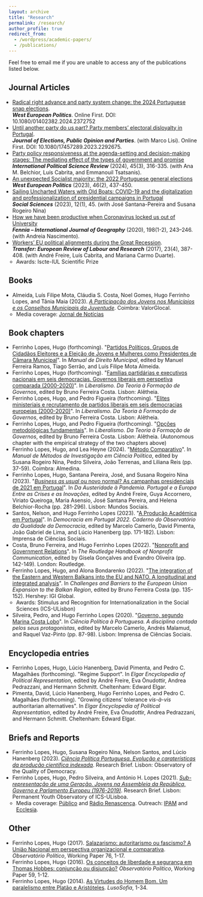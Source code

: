 ```yaml
---
layout: archive
title: "Research"
permalink: /research/
author_profile: true
redirect_from: 
  - /wordpress/academic-papers/
  - /publications/
---
```


Feel free to email me if you are unable to access any of the publications listed below.

<style>
  ul {
    padding-left: 15px; /* Diminua este valor para reduzir o espaçamento à esquerda */
  }
  
  ul li {
    margin-left: -5px; /* Diminua este valor para reduzir o espaçamento à esquerda dos itens */
  }
</style>


## Journal Articles

* [Radical right advance and party system change: the 2024 Portuguese snap elections](https://doi.org/10.1080/01402382.2024.2372752).<br>
  <b><i>West European Politics</i></b>. Online First. DOI: 10.1080/01402382.2024.2372752<br>
* [Until another party do us part? Party members’ electoral disloyalty in Portugal](https://doi.org/10.1080/17457289.2023.2292675).<br>
  <b><i>Journal of Elections, Public Opinion and Parties</i></b>. (with Marco Lisi). Online First. DOI: 10.1080/17457289.2023.2292675.
* [Party policy responsiveness at the agenda-setting and decision-making stages: The mediating effect of the types of government and promise](https://journals.sagepub.com/doi/pdf/10.1177/01925121231155140)<br>
  <b><i>International Political Science Review</i></b> (2024), 45(3), 316-335. (with Ana M. Belchior, Luís Cabrita, and Emmanouil Tsatsanis).<br> 
* [An unexpected Socialist majority: the 2022 Portuguese general elections](https://www.tandfonline.com/doi/pdf/10.1080/01402382.2022.2070983?casa_token=LcYisGvvnAgAAAAA:crAT_E-1iAN4OAOFmhm-S3WVaQplB5ayAlIESzTYBNLhh7yegYlg9JL5K7w0uOAvdUJYpASwsS0Lwg)<br>
  <b><i>West European Politics</i></b> (2023), 46(2), 437-450.<br>
* [Sailing Uncharted Waters with Old Boats: COVID-19 and the digitalization and professionalization of presidential campaigns in Portugal](https://www.mdpi.com/2076-0760/12/1/45)<br>
  <b><i>Social Sciences</i></b> (2023), 12(1), 45. (with José Santana-Pereira and Susana Rogeiro Nina)<br>
* [How we have been productive when Coronavirus locked us out of University](https://repositorio.ul.pt/bitstream/10451/45557/1/ICS_ANascimento_How.pdf)<br>
  <b><i>Fennia – International Journal of Geography</i></b> (2020), 198(1-2), 243–246. (with Andreia Nascimento).<br>
* [Workers’ EU political alignments during the Great Recession](https://journals.sagepub.com/doi/10.1177/1024258917696239).<br>
  <b><i>Transfer: European Review of Labour and Research</i></b> (2017), 23(4), 387-408. (with André Freire, Luís Cabrita, and Mariana Carmo Duarte).
  * Awards: Iscte-IUL Scientific Prize 


## Books

* Almeida, Luís Filipe Mota, Cláudia S. Costa, Noel Gomes, Hugo Ferrinho Lopes, and Tânia Maia (2023). <i>[A Participação dos Jovens nos Municípios e os Conselhos Municipais da Juventude](https://www.aevst.com/wp-content/uploads/2023/10/Livro-Conselhos-Municipais-de-Juventude-1.pdf)</i>. Coimbra: ValorGlocal.
  * Media coverage: [Jornal de Notícias](https://www.jn.pt/2122761049/metade-dos-municipios-nao-tem-conselho-municipal-da-juventude/)
 
    
## Book chapters

* Ferrinho Lopes, Hugo (forthcoming). "[Partidos Políticos, Grupos de Cidadãos Eleitores e a Eleição de Jovens e Mulheres como Presidentes de Câmara Municipal](https://www.dropbox.com/scl/fi/quffmnopfq3qx3gtwwjk0/HFerrinhoLopes_Chapter_PartidosGCE_PCM.pdf?rlkey=t55ypdlxgd6qf5h5iiq2swnjw&dl=0)". In <i>Manual de Direito Municipal</i>, edited by Manuel Ferreira Ramos, Tiago Serrão, and Luís Filipe Mota Almeida. 
* Ferrinho Lopes, Hugo (forthcoming). "[Famílias partidárias e executivos nacionais em seis democracias. Governos liberais em perspetiva comparada (2000-2020)](https://www.dropbox.com/scl/fi/hf44y9qdykj2nb09iu0ro/Cap-tulo-4.-HFL-v4-22-04-2023.pdf?rlkey=755p0lmrze7v393d4y7vzpgqr&dl=0)". In <i>Liberalismo. Da Teoria à Formação de Governos</i>, edited by Bruno Ferreira Costa. Lisbon: Alêtheia.
* Ferrinho Lopes, Hugo, and Pedro Figueira (forthcoming). "[Elites ministeriais e recrutamento de partidos liberais em seis democracias europeias (2000-2020)](https://www.dropbox.com/scl/fi/z17g0h2ywzdnowywkddy5/Cap-tulo-5.-HFL-PF-vf-22-04-2023.pdf?rlkey=xp6j91u7a8by0paju80bffbb9&dl=0)". In <i>Liberalismo. Da Teoria à Formação de Governos</i>, edited by Bruno Ferreira Costa. Lisbon: Alêtheia.
* Ferrinho Lopes, Hugo, and Pedro Figueira (forthcoming). "[Opções metodológicas fundamentais](https://www.dropbox.com/scl/fi/3ncmdayno2j9lun5thwcw/Cap-tulo-metodol-gico-v9-22-04-2023.pdf?rlkey=l7y8zgnbhfpgd4k6ndgmn883k&dl=0)". In <i>Liberalismo. Da Teoria à Formação de Governos</i>, edited by Bruno Ferreira Costa. Lisbon: Alêtheia. (Autonomous chapter with the empirical strategy of the two chapters above)
* Ferrinho Lopes, Hugo, and Lea Heyne (2024). "[Método Comparativo](https://www.dropbox.com/scl/fi/0xgf0fd9gc2z6n7pjk80v/Cap.-M-todo-Comparativo-em-Ci-ncia-Pol-tica-rev.-HFL-LH-05-04-2023.pdf?rlkey=hwzct3f97scyk4p3orb1qdnaz&dl=0)". In <i>Manual de Métodos de Investigação em Ciência Política</i>, edited by Susana Rogeiro Nina, Pedro Silveira, João Terrenas, and Liliana Reis (pp. 37-59). Coimbra: Almedina.
* Ferrinho Lopes, Hugo, Santana Pereira, José, and Susana Rogeiro Nina (2023). "[<i>Business as usual</i> ou novo normal? As campanhas presidenciais de 2021 em Portugal](https://www.dropbox.com/scl/fi/4nqlax0pmlvv7ntzaaqvz/2023-Chapter-Mundos-Sociais.pdf?rlkey=4xge3q048ov8ddjs5ruwdnawu&dl=0)". In <i>Da Austeridade à Pandemia. Portugal e a Europa Entre as Crises e as Inovações</i>, edited by André Freire, Guya Accornero, Viriato Queiroga, Maria Asensio, José Santana Pereira, and Helena Belchior-Rocha (pp. 281-296). Lisbon: Mundos Sociais.
* Santos, Nelson, and Hugo Ferrinho Lopes (2023). "[A Produção Académica em Portugal](https://www.dropbox.com/scl/fi/fttp8exx8o54psl7q5x0z/2023-Chapter-OQD-ICS.pdf?rlkey=7fr7yzjgk60jbkn5qfco3rr6q&dl=0)". In <i>Democracia em Portugal 2022. Caderno do Observatório da Qualidade da Democracia</i>, edited by Marcelo Camerlo, David Pimenta, João Gabriel de Lima, and Lúcio Hanenberg (pp. 171-182). Lisbon: Imprensa de Ciências Sociais.
* Costa, Bruno Ferreira, and Hugo Ferrinho Lopes (2022). "[Nonprofit and Government Relations](https://www.taylorfrancis.com/chapters/edit/10.4324/9781003170563-18/nonprofit-government-relations-bruno-ferreira-costa-hugo-ferrinho-lopes?context=ubx&refId=e7773832-d07f-49c1-99e2-9634eed1fd0d)". In <i>The Routledge Handbook of Nonprofit Communication</i>, edited by Gisela Gonçalves and Evandro Oliveira (pp. 142-149). London: Routledge.
* Ferrinho Lopes, Hugo, and Alona Bondarenko (2022). "[The integration of the Eastern and Western Balkans into the EU and NATO. A longitudinal and integrated analysis](https://www.igi-global.com/chapter/the-integration-of-the-eastern-and-western-balkans-into-the-eu-and-nato/295606)". In <i>Challenges and Barriers to the European Union Expansion to the Balkan Region</i>, edited by Bruno Ferreira Costa (pp. 135-152). Hershey: IGI Global.
  * Awards: Stimulus and Recognition for Internationalization in the Social Sciences (ICS-ULisbon)
* Silveira, Pedro, and Hugo Ferrinho Lopes (2020). "[Governo, segundo Marina Costa Lobo](https://repositorio.ul.pt/bitstream/10451/47033/1/ICS_MCamerlo_Ciencia.pdf)". In <i>Ciência Política à Portuguesa. A disciplina contada pelos seus protagonistas</i>, edited by Marcelo Camerlo, Andrés Malamud, and Raquel Vaz-Pinto (pp. 87-98). Lisbon: Imprensa de Ciências Sociais.


## Encyclopedia entries
- Ferrinho Lopes, Hugo, Lúcio Hanenberg, David Pimenta, and Pedro C. Magalhães (forthcoming). "Regime Support". In <i>Elgar Encyclopedia of Political Representation</i>, edited by André Freire, Eva Önudottir, Andrea Pedrazzani, and Hermann Schmitt. Cheltenham: Edward Elgar.
- Pimenta, David, Lúcio Hanenberg, Hugo Ferrinho Lopes, and Pedro C. Magalhães (forthcoming). "Growing citizens’ tolerance <i>vis-à-vis</i> authoritarian alternatives". In <i>Elgar Encyclopedia of Political Representation</i>, edited by André Freire, Eva Önudottir, Andrea Pedrazzani, and Hermann Schmitt. Cheltenham: Edward Elgar.

  
## Briefs and Reports

* Ferrinho Lopes, Hugo, Susana Rogeiro Nina, Nelson Santos, and Lúcio Hanenberg (2023). <i>[Ciência Política Portuguesa. Evolução e caraterísticas da produção científica indexada](https://oqd.ics.ulisboa.pt/webwp/wp-content/uploads/2023/01/2023-Research-Brief-OQD-1.pdf)</i>. Research Brief. Lisbon: Observatory of the Quality of Democracy.
* Ferrinho Lopes, Hugo, Pedro Silveira, and António H. Lopes (2021). <i>[Sub-representação de uma Geração. Jovens na Assembleia da República, Governo e Parlamento Europeu (1976-2019)](https://www.opj.ics.ulisboa.pt/wp-content/uploads/ICS-Policy-Brief-2021.pdf)</i>. Research Brief. Lisbon: Permanent Youth Observatory of ICS-ULisboa.
  * Media coverage: [Público](https://www.publico.pt/2022/11/28/politica/noticia/aqui-ninguem-tweetou-debate-jovens-mostraram-querem-participar-2029537) and [Rádio Renascença](https://rr.sapo.pt/especial%5C/politica/2022/01/27/pedro-silveira-os-governos-nao-podem-ser-um-one-man-show/269893/). Outreach: [IPAM](https://www.ipam.pt/blog/participacao-jovem-na-era-digital/) and [Ecclesia](https://agencia.ecclesia.pt/portal/ha-uma-sub-representacao-cronica-das-novas-geracoes-na-politica-rita-saias/).


## Other

* Ferrinho Lopes, Hugo (2017). [Salazarismo: autoritarismo ou fascismo? A União Nacional em perspectiva organizacional e comparativa](http://www.observatoriopolitico.pt/wp-content/uploads/2017/11/WP_76_HL.pdf). <i>Observatório Político</i>, Working Paper 76, 1-17.
* Ferrinho Lopes, Hugo (2016). [Os conceitos de liberdade e segurança em Thomas Hobbes: conjunção ou disjunção?](http://www.observatoriopolitico.pt/wp-content/uploads/2016/03/WP_59_HFL.pdf) <i>Observatório Político</i>, Working Paper 59, 1-12.
* Ferrinho Lopes, Hugo (2014). [As Virtudes do Homem Bom. Um paralelismo entre Platão e Aristóteles](http://www.lusosofia.net/textos/20140517-lopes_hugo_2014_virtudes_homem_bom.pdf). <i>LusoSofia</i>, 1-34.




<!---
# Working Papers
- Moving online? The use of web surveys in political science research (2005-2019). (with [Ana M. Belchior](https://ciencia.iscte-iul.pt/authors/ana-maria-da-conceicao-belchior/cv), Viriato Queiroga and Ana Rezende-Matias)

# Work in Progress
- Perception of poll results and strategic voting. (with [José Santana-Pereira](https://ciencia.iscte-iul.pt/authors/jose-santana-pereira/cv) and [Susana Rogeiro Nina](https://www.ulusofona.pt/docentes/susana-isabel-rogeiro-pereira-nina-6412))
- Political party ethics self-regulation. (with [Luís de Sousa](https://www.ics.ulisboa.pt/pessoa/luis-de-sousa), [Fernando Casal Bertoa](https://whogoverns.eu/biography/) and [Lúcio Hanenberg](https://www.ics.ulisboa.pt/pessoa/lucio-hanenberg))
- Party Youth Wing Organization. (with [Brit Anlar](https://www.britanlar.com/), [Kira R. Kurz](https://kirareneekurz.owlstown.net/) and [Ieva Hofmane](https://www.eui.eu/people?id=ieva-hofmane)).
- Youth Political Representation in Portugal. Evidence from local and national elections. (chapter for Political Youth Representation - A Global Perspective, edited by [Brit Anlar](https://www.britanlar.com/) and [Kira R. Kurz](https://kirareneekurz.owlstown.net/)).
- Young people and corruption perceptions in Spain and Portugal. (with [Gustavo Gouvêa Maciel](https://scholar.google.com/citations?user=po780s0AAAAJ&hl=en))
- Exposure to polls, late deciders, and strategic voting. A tale of three elections in Portugal. (with [José Santana-Pereira](https://ciencia.iscte-iul.pt/authors/jose-santana-pereira/cv) and [Susana Rogeiro Nina](https://www.ulusofona.pt/docentes/susana-isabel-rogeiro-pereira-nina-6412))

--->
